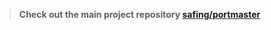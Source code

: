 > **Check out the main project repository [safing/portmaster](https://github.com/safing/portmaster)**
